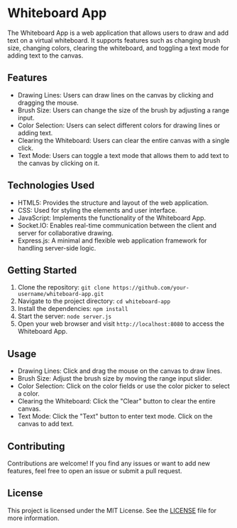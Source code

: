# Whiteboard App

The Whiteboard App is a web application that allows users to draw and add text on a virtual whiteboard. It supports features such as changing brush size, changing colors, clearing the whiteboard, and toggling a text mode for adding text to the canvas.

## Features

- Drawing Lines: Users can draw lines on the canvas by clicking and dragging the mouse.
- Brush Size: Users can change the size of the brush by adjusting a range input.
- Color Selection: Users can select different colors for drawing lines or adding text.
- Clearing the Whiteboard: Users can clear the entire canvas with a single click.
- Text Mode: Users can toggle a text mode that allows them to add text to the canvas by clicking on it.

## Technologies Used

- HTML5: Provides the structure and layout of the web application.
- CSS: Used for styling the elements and user interface.
- JavaScript: Implements the functionality of the Whiteboard App.
- Socket.IO: Enables real-time communication between the client and server for collaborative drawing.
- Express.js: A minimal and flexible web application framework for handling server-side logic.

## Getting Started

1. Clone the repository: `git clone https://github.com/your-username/whiteboard-app.git`
2. Navigate to the project directory: `cd whiteboard-app`
3. Install the dependencies: `npm install`
4. Start the server: `node server.js`
5. Open your web browser and visit `http://localhost:8080` to access the Whiteboard App.

## Usage

- Drawing Lines: Click and drag the mouse on the canvas to draw lines.
- Brush Size: Adjust the brush size by moving the range input slider.
- Color Selection: Click on the color fields or use the color picker to select a color.
- Clearing the Whiteboard: Click the "Clear" button to clear the entire canvas.
- Text Mode: Click the "Text" button to enter text mode. Click on the canvas to add text.

## Contributing

Contributions are welcome! If you find any issues or want to add new features, feel free to open an issue or submit a pull request.

## License

This project is licensed under the MIT License. See the [LICENSE](LICENSE) file for more information.
